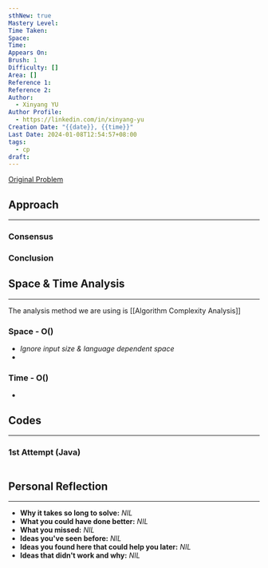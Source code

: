 ```yaml
---
sthNew: true
Mastery Level: 
Time Taken: 
Space: 
Time: 
Appears On: 
Brush: 1
Difficulty: []
Area: []
Reference 1: 
Reference 2: 
Author:
  - Xinyang YU
Author Profile:
  - https://linkedin.com/in/xinyang-yu
Creation Date: "{{date}}, {{time}}"
Last Date: 2024-01-08T12:54:57+08:00
tags:
  - cp
draft:
---
```

[Original Problem]()
## Approach
---
### Consensus

### Conclusion


## Space & Time Analysis
---
The analysis method we are using is [[Algorithm Complexity Analysis]]
### Space - O()
- *Ignore input size & language dependent space*
- 
### Time - O()
- 
 

## Codes
---
### 1st Attempt (Java)
```java title="Solution.java"

```

## Personal Reflection
---
- **Why it takes so long to solve:** *NIL*
- **What you could have done better:** *NIL*
- **What you missed:** *NIL*
- **Ideas you've seen before:** *NIL*
- **Ideas you found here that could help you later:** *NIL*
- **Ideas that didn't work and why:** *NIL*